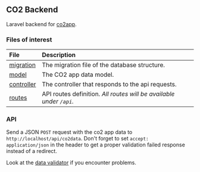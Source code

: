 ## CO2 Backend
Laravel backend for [co2app](https://github.com/CodeforKarlsruhe/co2app).

### Files of interest
|File|Description|
|:---|:---|
|[migration](./database/migrations/2022_06_21_162548_create_co2_data_table.php)| The migration file of the database structure.|
|[model](./app/Models/CO2Data.php)| The CO2 app data model.|
|[controller](./app/Http/Controllers/CO2DataController.php)| The controller that responds to the api requests.|
|[routes](./routes/api.php)| API routes definition. *All routes will be available under `/api`.* |

### API
Send a JSON `POST` request with the co2 app data to `http://localhost/api/co2data`. Don't forget to set `accept: application/json` in the header to get a proper validation failed response instead of a redirect.

Look at the [data validator](./app/Http/Controllers/CO2DataController.php) if you encounter problems.
